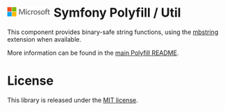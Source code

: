 ![](./media/solutions-microsoft-logo-small.png)
Symfony Polyfill / Util
=======================

This component provides binary-safe string functions, using the
[mbstring](https://php.net/mbstring) extension when available.

More information can be found in the
[main Polyfill README](https://github.com/symfony/polyfill/blob/master/README.md).

License
=======

This library is released under the [MIT license](LICENSE).
